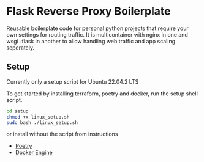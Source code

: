 # Flask Reverse Proxy Boilerplate

Reusable boilerplate code for personal python projects that require your own settings for routing traffic. It is multicontainer with nginx in one and wsgi+flask in another to allow handling web traffic and app scaling seperately. 

## Setup

Currently only a setup script for Ubuntu 22.04.2 LTS 

To get started by installing terraform, poetry and docker, run the setup shell script.

```sh
cd setup
chmod +x linux_setup.sh
sudo bash ./linux_setup.sh
```

or install without the script from instructions

- [Poetry](https://python-poetry.org/docs/#installing-with-the-official-installer)
- [Docker Engine](https://docs.docker.com/engine/install/ubuntu/#set-up-the-repository)

